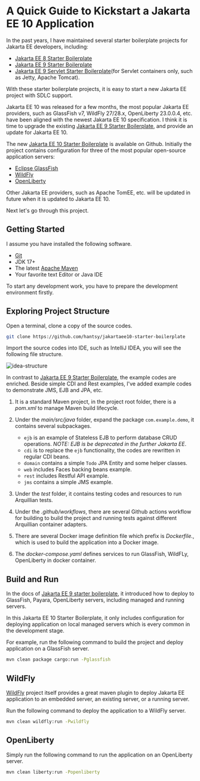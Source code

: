 # A Quick Guide to Kickstart a Jakarta EE 10 Application

In the past years, I have maintained several starter boilerplate projects for Jakarta EE developers, including:

* [Jakarta EE 8 Starter Boilerplate](https://github.com/hantsy/jakartaee8-starter-boilerplate)
* [Jakarta EE 9 Starter Boilerplate](https://github.com/hantsy/jakartaee9-starter-boilerplate) 
* [Jakarta EE 9 Servlet Starter Boilerplate](https://github.com/hantsy/jakartaee9-servlet-starter-boilerplate)(for Servlet containers only, such as Jetty, Apache Tomcat). 

With these starter boilerplate projects, it is easy to start a new Jakarta EE project with SDLC support. 

Jakarta EE 10 was released for a few months, the most popular Jakarta EE providers, such as GlassFish v7, WildFly 27/28.x, OpenLiberty 23.0.0.4, etc. have been aligned with the newest Jakarta EE 10 specification. I think it is time to upgrade the existing [Jakarta EE 9 Starter Boilerplate](https://github.com/hantsy/jakartaee9-starter-boilerplate), and provide an update for Jakarta EE 10.

The new [Jakarta EE 10 Starter Boilerplate](https://github.com/hantsy/jakartaee10-starter-boilerplate) is available on Github. Initially the project contains configuration for three of the most popular open-source application servers: 

* [Eclipse GlassFish](https://github.com/eclipse-ee4j/glassfish)
* [WildFly](https://www.wildfly.org/)
* [OpenLiberty](https://www.openliberty.org/)

Other Jakarta EE providers, such as Apache TomEE, etc. will be updated in future when it is updated to Jakarta EE 10.

Next let's go through this project.

## Getting Started

I assume you have installed the following software.

* [Git](https://git-scm.com/)
* JDK 17+
* The latest [Apache Maven](https://maven.apache.org)
* Your favorite text Editor or Java IDE

To start any development work, you have to prepare the development environment firstly. 

## Exploring Project Structure

Open a terminal, clone a copy of the source codes.

```bash
git clone https://github.com/hantsy/jakartaee10-starter-boilerplate
```

Import the source codes into IDE, such as IntelliJ IDEA, you will see the following file structure.

![idea-structure](./idea1.png)

In contrast to [Jakarta EE 9 Starter Boilerplate](https://github.com/hantsy/jakartaee9-starter-boilerplate), the example codes are enriched. Beside simple CDI and Rest examples, I've added example codes to demonstrate JMS, EJB and JPA, etc.

1. It is a standard Maven project, in the project root folder, there is a *pom.xml* to manage Maven build lifecycle.
2. Under the *main/src/java* folder, expand the package `com.example.demo`, it contains several subpackages.

    * `ejb` is an example of Stateless EJB to perform database CRUD operations. *NOTE: EJB is be deprecated in the further Jakarta EE*.
    * `cdi` is to replace the `ejb` functionality, the codes are rewritten in regular CDI beans.
    * `domain` contains a simple `Todo` JPA Entity and some helper classes.
    * `web` includes Faces backing beans example.
    * `rest` includes Restful API example.
    * `jms` contains a simple JMS example.

3. Under the *test* folder, it contains testing codes and resources to run Arquillian tests.
4. Under the *.github/workflows*, there are several Github actions workflow for building to build the project and running tests against different Arquillian container adapters.
5. There are several Docker image definition file which prefix is *Dockerfile.*, which is used to build the application into a Docker image.
6. The *docker-compose.yaml* defines services to run GlassFish, WildFLy, OpenLiberty in docker container.

## Build and Run
In the docs of [Jakarta EE 9 starter boilerplate](https://github.com/hantsy/jakartaee9-starter-boilerplate), it introduced how to deploy to GlassFish, Payara, OpenLiberty servers, including managed and running servers. 

In this Jakarta EE 10 Starter Boilerplate, it only includes configuration for deploying application on local managed servers which is every common in the development stage.

For example, run the following command to build the project and deploy application on a GlassFish server.

```bash 
mvn clean package cargo:run -Pglassfish
```


## WildFly

[WildFly](https://www.wildfly.org) project itself provides a great maven plugin to deploy Jakarta EE application to an embedded server, an existing server, or a running server.

Run the following command to deploy the application to a WildFly server.

```bash 
mvn clean wildfly:run -Pwildfly
```

## OpenLiberty 

Simply run the following command to run the application on an OpenLiberty server.


```bash 
mvn clean liberty:run -Popenliberty
```
